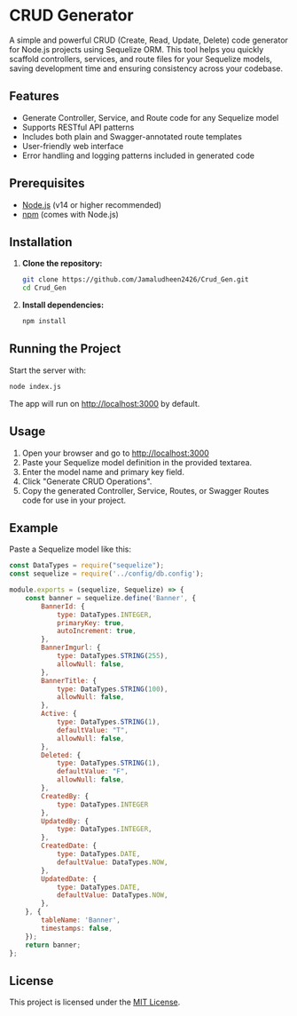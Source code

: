 # CRUD Generator

A simple and powerful CRUD (Create, Read, Update, Delete) code generator for Node.js projects using Sequelize ORM. This tool helps you quickly scaffold controllers, services, and route files for your Sequelize models, saving development time and ensuring consistency across your codebase.

## Features
- Generate Controller, Service, and Route code for any Sequelize model
- Supports RESTful API patterns
- Includes both plain and Swagger-annotated route templates
- User-friendly web interface
- Error handling and logging patterns included in generated code

## Prerequisites
- [Node.js](https://nodejs.org/) (v14 or higher recommended)
- [npm](https://www.npmjs.com/) (comes with Node.js)

## Installation
1. **Clone the repository:**
   ```sh
   git clone https://github.com/Jamaludheen2426/Crud_Gen.git
   cd Crud_Gen
   ```
2. **Install dependencies:**
   ```sh
   npm install
   ```

## Running the Project
Start the server with:
```sh
node index.js
```
The app will run on [http://localhost:3000](http://localhost:3000) by default.

## Usage
1. Open your browser and go to [http://localhost:3000](http://localhost:3000)
2. Paste your Sequelize model definition in the provided textarea.
3. Enter the model name and primary key field.
4. Click "Generate CRUD Operations".
5. Copy the generated Controller, Service, Routes, or Swagger Routes code for use in your project.

## Example
Paste a Sequelize model like this:
```js
const DataTypes = require("sequelize");
const sequelize = require('../config/db.config');

module.exports = (sequelize, Sequelize) => {
    const banner = sequelize.define('Banner', {
        BannerId: {
            type: DataTypes.INTEGER,
            primaryKey: true,
            autoIncrement: true,
        },
        BannerImgurl: {
            type: DataTypes.STRING(255),
            allowNull: false,
        },
        BannerTitle: {
            type: DataTypes.STRING(100),
            allowNull: false,
        },
        Active: {
            type: DataTypes.STRING(1),
            defaultValue: "T",
            allowNull: false,
        },
        Deleted: {
            type: DataTypes.STRING(1),
            defaultValue: "F",
            allowNull: false,
        },
        CreatedBy: {
            type: DataTypes.INTEGER
        },
        UpdatedBy: {
            type: DataTypes.INTEGER,
        },
        CreatedDate: {
            type: DataTypes.DATE,
            defaultValue: DataTypes.NOW,
        },
        UpdatedDate: {
            type: DataTypes.DATE,
            defaultValue: DataTypes.NOW,
        },
    }, {
        tableName: 'Banner',
        timestamps: false,
    });
    return banner;
};
```

## License

This project is licensed under the [MIT License](LICENSE). 